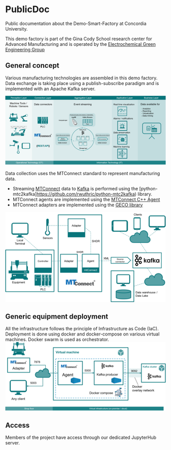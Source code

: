 # PublicDoc
Public documentation about the Demo-Smart-Factory at Concordia University.

This demo factory is part of the Gina Cody School research center for Advanced Manufacturing and is operated by the 
[Electrochemical Green Engineering Group](http://ege.encs.concordia.ca)

## General concept

Various manufacturing technologies are assembled in this demo factory. Data exchange is taking place using a publish-subscribe paradigm and is implemented with an Apache Kafka server.

![General Concept](images/GeneralConcept.png)

Data collection uses the MTConnect standard to represent manufacturing data. 
* Streaming [MTConnect](https://www.mtconnect.org/) data to [Kafka](https://kafka.apache.org/) is performed using the [python-mtc2kafka]https://github.com/rwuthric/python-mtc2kafka) library.
* MTConnect agents are implemented using the [MTConnect C++ Agent](https://github.com/mtconnect/cppagent)
* MTConnect adapters are implemented using the [GECO library](https://github.com/EGE-Group-Concordia-University/geco)

![Data Flow](images/DataFlow.png)

## Generic equipment deployment
All the infrastructure follows the principle of Infrastructure as Code (IaC). Deployment is done using docker and docker-compose on various virtual machines. Docker swarm is used as orchestrator.
![Generic deployment](images/GenericEquipmentDeployment.png)

## Access
Members of the project have access through our dedicated JupyterHub server.
